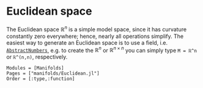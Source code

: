 # Euclidean space

The Euclidean space $ℝ^n$ is a simple model space, since it has curvature constantly zero everywhere; hence, nearly all operations simplify.
The easiest way to generate an Euclidean space is to use a field, i.e. [`AbstractNumbers`](@ref), e.g. to create the $ℝ^n$ or $ℝ^{n\times n}$ you can simply type `M = ℝ^n` or `ℝ^(n,n)`, respectively.

```@autodocs
Modules = [Manifolds]
Pages = ["manifolds/Euclidean.jl"]
Order = [:type,:function]
```
